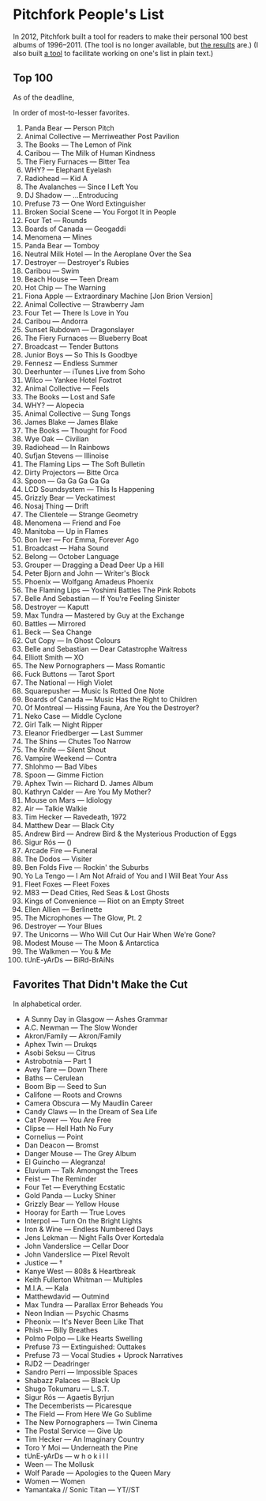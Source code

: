 # Pitchfork People's List

In 2012, Pitchfork built a tool for readers to make their personal 100 best albums of 1996–2011. (The tool is no longer available, but [the results](http://pitchfork.com/peopleslist/) are.) (I also built [a tool](https://github.com/matthewmcvickar/plain-text-pitchfork-peoples-list) to facilitate working on one's list in plain text.)


## Top 100

As of the deadline, 

In order of most-to-lesser favorites.

1. Panda Bear — Person Pitch
1. Animal Collective — Merriweather Post Pavilion
1. The Books — The Lemon of Pink
1. Caribou — The Milk of Human Kindness
1. The Fiery Furnaces — Bitter Tea
1. WHY? — Elephant Eyelash
1. Radiohead — Kid A
1. The Avalanches — Since I Left You
1. DJ Shadow — …Entroducing
1. Prefuse 73 — One Word Extinguisher
1. Broken Social Scene — You Forgot It in People
1. Four Tet — Rounds
1. Boards of Canada — Geogaddi
1. Menomena — Mines
1. Panda Bear — Tomboy
1. Neutral Milk Hotel — In the Aeroplane Over the Sea
1. Destroyer — Destroyer's Rubies
1. Caribou — Swim
1. Beach House — Teen Dream
1. Hot Chip — The Warning
1. Fiona Apple — Extraordinary Machine [Jon Brion Version]
1. Animal Collective — Strawberry Jam
1. Four Tet — There Is Love in You
1. Caribou — Andorra
1. Sunset Rubdown — Dragonslayer
1. The Fiery Furnaces — Blueberry Boat
1. Broadcast — Tender Buttons
1. Junior Boys — So This Is Goodbye
1. Fennesz — Endless Summer
1. Deerhunter — iTunes Live from Soho
1. Wilco — Yankee Hotel Foxtrot
1. Animal Collective — Feels
1. The Books — Lost and Safe
1. WHY? — Alopecia
1. Animal Collective — Sung Tongs
1. James Blake — James Blake
1. The Books — Thought for Food
1. Wye Oak — Civilian
1. Radiohead — In Rainbows
1. Sufjan Stevens — Illinoise
1. The Flaming Lips — The Soft Bulletin
1. Dirty Projectors — Bitte Orca
1. Spoon — Ga Ga Ga Ga Ga
1. LCD Soundsystem — This Is Happening
1. Grizzly Bear — Veckatimest
1. Nosaj Thing — Drift
1. The Clientele — Strange Geometry
1. Menomena — Friend and Foe
1. Manitoba — Up in Flames
1. Bon Iver — For Emma, Forever Ago
1. Broadcast — Haha Sound
1. Belong — October Language
1. Grouper — Dragging a Dead Deer Up a Hill
1. Peter Bjorn and John — Writer's Block
1. Phoenix — Wolfgang Amadeus Phoenix
1. The Flaming Lips — Yoshimi Battles The Pink Robots
1. Belle And Sebastian — If You're Feeling Sinister
1. Destroyer — Kaputt
1. Max Tundra — Mastered by Guy at the Exchange
1. Battles — Mirrored
1. Beck — Sea Change
1. Cut Copy — In Ghost Colours
1. Belle and Sebastian — Dear Catastrophe Waitress
1. Elliott Smith — XO
1. The New Pornographers — Mass Romantic
1. Fuck Buttons — Tarot Sport
1. The National — High Violet
1. Squarepusher — Music Is Rotted One Note
1. Boards of Canada — Music Has the Right to Children
1. Of Montreal — Hissing Fauna, Are You the Destroyer?
1. Neko Case — Middle Cyclone
1. Girl Talk — Night Ripper
1. Eleanor Friedberger — Last Summer
1. The Shins — Chutes Too Narrow
1. The Knife — Silent Shout
1. Vampire Weekend — Contra
1. Shlohmo — Bad Vibes
1. Spoon — Gimme Fiction
1. Aphex Twin — Richard D. James Album
1. Kathryn Calder — Are You My Mother?
1. Mouse on Mars — Idiology
1. Air — Talkie Walkie
1. Tim Hecker — Ravedeath, 1972
1. Matthew Dear — Black City
1. Andrew Bird — Andrew Bird & the Mysterious Production of Eggs
1. Sigur Rós — ()
1. Arcade Fire — Funeral
1. The Dodos — Visiter
1. Ben Folds Five — Rockin' the Suburbs
1. Yo La Tengo — I Am Not Afraid of You and I Will Beat Your Ass
1. Fleet Foxes — Fleet Foxes
1. M83 — Dead Cities, Red Seas & Lost Ghosts
1. Kings of Convenience — Riot on an Empty Street
1. Ellen Allien — Berlinette
1. The Microphones — The Glow, Pt. 2
1. Destroyer — Your Blues
1. The Unicorns — Who Will Cut Our Hair When We're Gone?
1. Modest Mouse — The Moon & Antarctica
1. The Walkmen — You & Me
1. tUnE-yArDs — BiRd-BrAiNs


## Favorites That Didn't Make the Cut

In alphabetical order.

- A Sunny Day in Glasgow — Ashes Grammar
- A.C. Newman — The Slow Wonder
- Akron/Family — Akron/Family
- Aphex Twin — Drukqs
- Asobi Seksu — Citrus
- Astrobotnia — Part 1
- Avey Tare — Down There
- Baths — Cerulean
- Boom Bip — Seed to Sun
- Califone — Roots and Crowns
- Camera Obscura — My Maudlin Career
- Candy Claws — In the Dream of Sea Life
- Cat Power — You Are Free
- Clipse — Hell Hath No Fury
- Cornelius — Point
- Dan Deacon — Bromst
- Danger Mouse — The Grey Album
- El Guincho — Alegranza!
- Eluvium — Talk Amongst the Trees
- Feist — The Reminder
- Four Tet — Everything Ecstatic
- Gold Panda — Lucky Shiner
- Grizzly Bear — Yellow House
- Hooray for Earth — True Loves
- Interpol — Turn On the Bright Lights
- Iron & Wine — Endless Numbered Days
- Jens Lekman — Night Falls Over Kortedala
- John Vanderslice — Cellar Door
- John Vanderslice — Pixel Revolt
- Justice — †
- Kanye West — 808s & Heartbreak
- Keith Fullerton Whitman — Multiples
- M.I.A. — Kala
- Matthewdavid — Outmind
- Max Tundra — Parallax Error Beheads You
- Neon Indian — Psychic Chasms
- Pheonix — It's Never Been Like That
- Phish — Billy Breathes
- Polmo Polpo — Like Hearts Swelling
- Prefuse 73 — Extinguished: Outtakes
- Prefuse 73 — Vocal Studies + Uprock Narratives
- RJD2 — Deadringer
- Sandro Perri — Impossible Spaces
- Shabazz Palaces — Black Up
- Shugo Tokumaru — L.S.T.
- Sigur Rós — Agaetis Byrjun
- The Decemberists — Picaresque
- The Field — From Here We Go Sublime
- The New Pornographers — Twin Cinema
- The Postal Service — Give Up
- Tim Hecker — An Imaginary Country
- Toro Y Moi — Underneath the Pine
- tUnE-yArDs — w h o k i l l
- Ween — The Mollusk
- Wolf Parade — Apologies to the Queen Mary
- Women — Women
- Yamantaka // Sonic Titan — YT//ST
